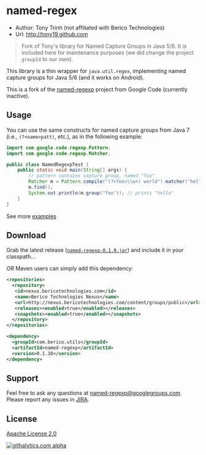 named-regex
==================

* Author: Tony Trinh (not affiliated with Berico Technologies)
* Url: http://tony19.github.com

> Fork of Tony's library for Named Capture Groups in Java 5/6.  It is included here for maintenance purposes (we did change the project `groupId` to our own).

This library is a thin wrapper for `java.util.regex`, implementing named capture groups for Java 5/6 (and it works on Android).

This is a fork of the [named-regexp][1] project from Google Code (currently inactive).

Usage
-----
You can use the same constructs for named capture groups from Java 7 (i.e., `(?<name>patt)`, etc.), as in the following example:

```java
import com.google.code.regexp.Pattern;
import com.google.code.regexp.Matcher;

public class NamedRegexpTest {
	public static void main(String[] args) {
		// pattern contains capture group, named "foo"
		Matcher m = Pattern.compile("(?<foo>\\w+) world").matcher("hello world!");
		m.find();
		System.out.println(m.group("foo")); // prints "hello"
	}
}
```
See more [examples][3]

Download
--------
Grab the latest release ([`named-regexp-0.1.9.jar`][4]) and include it in your classpath...

*OR* Maven users can simply add this dependency:

```xml
<repositories>
  <repository>
   <id>nexus.bericotechnologies.com</id>
   <name>Berico Technologies Nexus</name>
   <url>http://nexus.bericotechnologies.com/content/groups/public</url>
   <releases><enabled>true</enabled></releases>
   <snapshots><enabled>true</enabled></snapshots>
  </repository>
</repositories>

<dependency>
  <groupId>com.berico.utils</groupId>
  <artifactId>named-regexp</artifactId>
  <version>0.1.10</version>
</dependency>
```

Support
-------
Feel free to ask any questions at named-regexp@googlegroups.com.
Please report any issues in [JIRA][2].


License
-------
[Apache License 2.0](http://www.apache.org/licenses/LICENSE-2.0)

[1]: http://code.google.com/p/named-regexp
[2]: https://tony19.atlassian.net/issues/?jql=project%20%3D%20REGEX
[3]: http://tony19.github.com/named-regexp/index.html
[4]: https://oss.sonatype.org/content/repositories/releases/com/github/tony19/named-regexp/0.1.9/named-regexp-0.1.9.jar
[5]: https://oss.sonatype.org/content/repositories/snapshots/
[![githalytics.com alpha](https://cruel-carlota.pagodabox.com/6153b1e63711b00863135b84138816f9 "githalytics.com")](http://githalytics.com/tony19/named-regexp)
